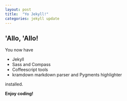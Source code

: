 ```yaml
---
layout: post
title:  "Yo Jekyll!"
categories: jekyll update
---
```


## 'Allo, 'Allo!

You now have

<!--more-->

- Jekyll
- Sass and Compass
- Coffeescript tools
- kramdown markdown parser and Pygments highlighter

installed.

**Enjoy coding!**
